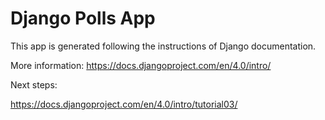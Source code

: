 # Django Polls App

This app is generated following the instructions of Django documentation.

More information:
https://docs.djangoproject.com/en/4.0/intro/

Next steps:
>>
https://docs.djangoproject.com/en/4.0/intro/tutorial03/
